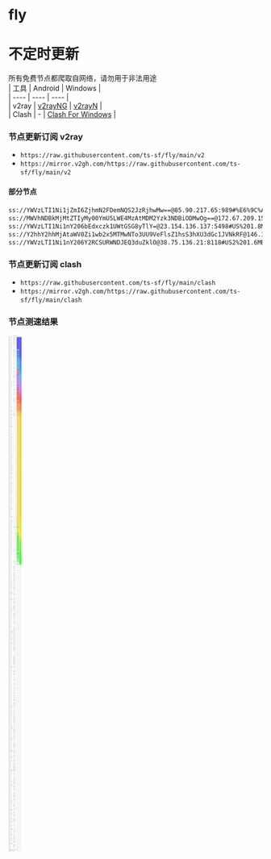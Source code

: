# fly
# 不定时更新
所有免费节点都爬取自网络，请勿用于非法用途  
|  工具  | Android  | Windows  |  
|  ----  | ----   | ----  |  
| v2ray  | [v2rayNG](https://github.com/2dust/v2rayNG/releases) | [v2rayN](https://github.com/2dust/v2rayN/releases) |  
| Clash  | - | [Clash For Windows](https://github.com/2dust/clashN/releases) | 
  
### 节点更新订阅  v2ray
- `https://raw.githubusercontent.com/ts-sf/fly/main/v2`  
- `https://mirror.v2gh.com/https://raw.githubusercontent.com/ts-sf/fly/main/v2`  

#### 部分节点  
``` 
ss://YWVzLTI1Ni1jZmI6ZjhmN2FDemNQS2JzRjhwMw==@85.90.217.65:989#%E6%9C%AA%E7%9F%A52%20973.6KB%2Fs
ss://MWVhNDBkMjMtZTIyMy00YmU5LWE4MzAtMDM2Yzk3NDBiODMwOg==@172.67.209.158:443#%E6%9C%AA%E7%9F%A53
ss://YWVzLTI1Ni1nY206bEdxczk1UWtGSG8yTlY=@23.154.136.137:5498#US%201.8MB%2Fs
ss://Y2hhY2hhMjAtaWV0Zi1wb2x5MTMwNTo3UU9VeFlsZ1hsS3hXU3dGc1JVNkRF@146.19.233.101:29682#%E6%9C%AA%E7%9F%A54
ss://YWVzLTI1Ni1nY206Y2RCSURWNDJEQ3duZklO@38.75.136.21:8118#US2%201.6MB%2Fs
```
### 节点更新订阅  clash
- `https://raw.githubusercontent.com/ts-sf/fly/main/clash`  
- `https://mirror.v2gh.com/https://raw.githubusercontent.com/ts-sf/fly/main/clash`  

### 节点测速结果
![image](traffic.png)

